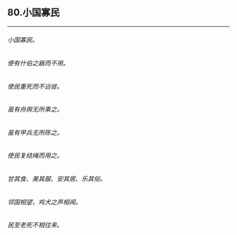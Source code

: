 ## 80.小国寡民
---


###### 小国寡民。

###### 使有什伯之器而不用。

###### 使民重死而不远徙。

###### 虽有舟舆无所乘之。

###### 虽有甲兵无所陈之。

###### 使民复结绳而用之。

###### 甘其食、美其服、安其居、乐其俗。

###### 邻国相望，鸡犬之声相闻。

###### 民至老死不相往来。

###### 

